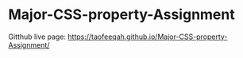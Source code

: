 # Major-CSS-property-Assignment
Gitthub live page: https://taofeeqah.github.io/Major-CSS-property-Assignment/
